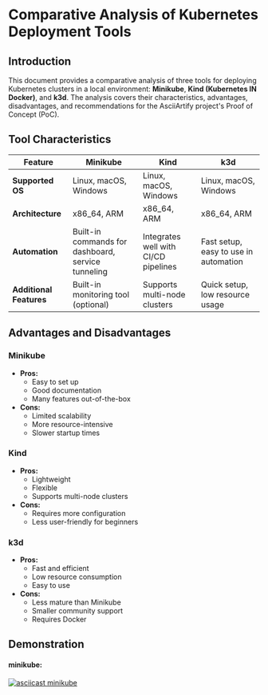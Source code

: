 # Comparative Analysis of Kubernetes Deployment Tools

## Introduction

This document provides a comparative analysis of three tools for deploying Kubernetes clusters in a local environment: **Minikube**, **Kind (Kubernetes IN Docker)**, and **k3d**. The analysis covers their characteristics, advantages, disadvantages, and recommendations for the AsciiArtify project's Proof of Concept (PoC).

## Tool Characteristics

| Feature                | Minikube                          | Kind                              | k3d                              |
|------------------------|-----------------------------------|-----------------------------------|----------------------------------|
| **Supported OS**       | Linux, macOS, Windows              | Linux, macOS, Windows              | Linux, macOS, Windows             |
| **Architecture**       | x86_64, ARM                        | x86_64, ARM                        | x86_64, ARM                       |
| **Automation**         | Built-in commands for dashboard, service tunneling | Integrates well with CI/CD pipelines | Fast setup, easy to use in automation |
| **Additional Features**| Built-in monitoring tool (optional) | Supports multi-node clusters       | Quick setup, low resource usage  |

## Advantages and Disadvantages

### Minikube

- **Pros:**
  - Easy to set up
  - Good documentation
  - Many features out-of-the-box
- **Cons:**
  - Limited scalability
  - More resource-intensive
  - Slower startup times

### Kind

- **Pros:**
  - Lightweight
  - Flexible
  - Supports multi-node clusters
- **Cons:**
  - Requires more configuration
  - Less user-friendly for beginners

### k3d

- **Pros:**
  - Fast and efficient
  - Low resource consumption
  - Easy to use
- **Cons:**
  - Less mature than Minikube
  - Smaller community support
  - Requires Docker

## Demonstration

#### minikube:
[![asciicast minikube](https://asciinema.org/a/40YijuC8jh9edsn0nHSOsoV8Y.svg)](https://asciinema.org/a/40YijuC8jh9edsn0nHSOsoV8Y)





